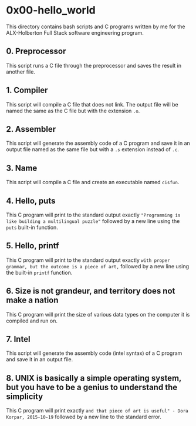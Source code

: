 # 0x00-hello_world

This directory contains bash scripts and C programs written by me for the ALX-Holberton Full Stack software engineering program.

## 0. Preprocessor
This script runs a C file through the preprocessor and saves the result in another file.

## 1. Compiler
This script will compile a C file that does not link. The output file will be named the same as the C file but with the extension `.o`.

## 2. Assembler
This script will generate the assembly code of a C program and save it in an output file named as the same file but with a `.s` extension instead of `.c`.

## 3. Name
This script will compile a C file and create an executable named `cisfun`.

## 4. Hello, puts
This C program will print to the standard output exactly `"Programming is like building a multilingual puzzle"` followed by a new line using the `puts` built-in function.

## 5. Hello, printf
This C program will print to the standard output exactly `with proper grammar, but the outcome is a piece of art,` followed by a new line using the built-in `printf` function.

## 6. Size is not grandeur, and territory does not make a nation
This C program will print the size of various data types on the computer it is compiled and run on.

## 7. Intel
This script will generate the assembly code (intel syntax) of a C program and save it in an output file.

## 8. UNIX is basically a simple operating system, but you have to be a genius to understand the simplicity
This C program will print exactly `and that piece of art is useful" - Dora Korpar, 2015-10-19` followed by a new line to the standard error.
